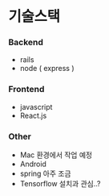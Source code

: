 # 기술스택

### Backend

- rails
- node ( express )

### Frontend

- javascript
- React.js

### Other

- Mac 환경에서 작업 예정
- Android
- spring 아주 조금
- Tensorflow 설치과 관심..?
